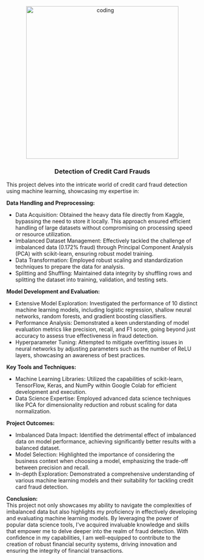 <p align="center">
  <img alt="coding" width="400" src="https://media.licdn.com/dms/image/D4D12AQFlmAfjgld0xA/article-cover_image-shrink_423_752/0/1694776207408?e=1715817600&v=beta&t=4x-3RQ1cbj7UzpR_53C6YOlGpKxjtwrdsMwBho4DI2A">
</p>

<h3 align="center">Detection of Credit Card Frauds</h3>

This project delves into the intricate world of credit card fraud detection using machine learning, showcasing my expertise in:

**Data Handling and Preprocessing:**
 - Data Acquisition: Obtained the heavy data file directly from Kaggle, bypassing the need to store it locally. This approach ensured efficient handling of large datasets without compromising on processing speed or resource utilization.
- Imbalanced Dataset Management: Effectively tackled the challenge of imbalanced data (0.172% fraud) through Principal Component Analysis (PCA) with scikit-learn, ensuring robust model training.
- Data Transformation: Employed robust scaling and standardization techniques to prepare the data for analysis.
- Splitting and Shuffling: Maintained data integrity by shuffling rows and splitting the dataset into training, validation, and testing sets.

**Model Development and Evaluation:**
 - Extensive Model Exploration: Investigated the performance of 10 distinct machine learning models, including logistic regression, shallow neural networks, random forests, and gradient boosting classifiers.
 - Performance Analysis: Demonstrated a keen understanding of model evaluation metrics like precision, recall, and F1 score, going beyond just accuracy to assess true 
effectiveness in fraud detection.
 - Hyperparameter Tuning: Attempted to mitigate overfitting issues in neural networks by adjusting parameters such as the number of ReLU layers, showcasing an awareness of best practices.

**Key Tools and Techniques:**
 - Machine Learning Libraries: Utilized the capabilities of scikit-learn, TensorFlow, Keras, and NumPy within Google Colab for efficient development and execution.
 - Data Science Expertise: Employed advanced data science techniques like PCA for dimensionality reduction and robust scaling for data normalization.

**Project Outcomes:**
 - Imbalanced Data Impact: Identified the detrimental effect of imbalanced data on model performance, achieving significantly better results with a balanced dataset.
 - Model Selection: Highlighted the importance of considering the business context when choosing a model, emphasizing the trade-off between precision and recall.
 - In-depth Exploration: Demonstrated a comprehensive understanding of various machine learning models and their suitability for tackling credit card fraud detection.

**Conclusion:**<br>
This project not only showcases my ability to navigate the complexities of imbalanced data but also highlights my proficiency in effectively developing and evaluating machine learning models. By leveraging the power of popular data science tools, I've acquired invaluable knowledge and skills that empower me to delve deeper into the realm of fraud detection. With confidence in my capabilities, I am well-equipped to contribute to the creation of robust financial security systems, driving innovation and ensuring the integrity of financial transactions.
